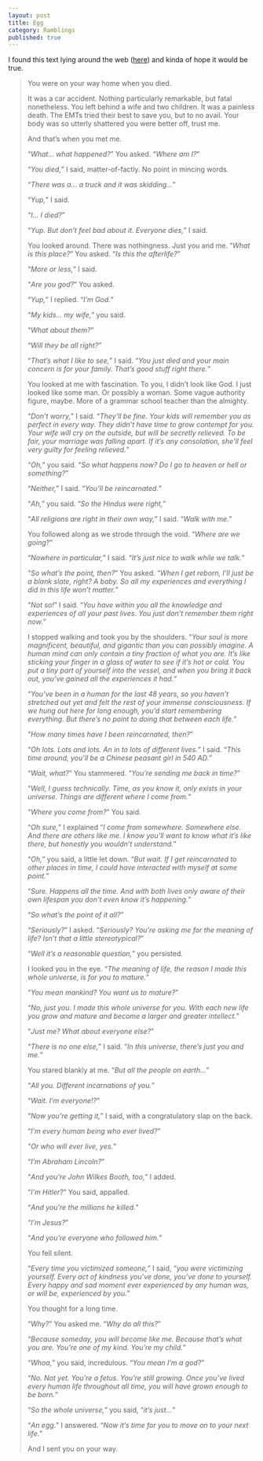 ```yaml
---
layout: post
title: Egg
category: Ramblings
published: true
---
```


I found this text lying around the web ([here](www.galactanet.com/oneoff/theegg_mod.html)) and kinda of hope it would be true.
<!--excerpt ends here-->

> You were on your way home when you died.
> 
> It was a car accident. Nothing particularly remarkable, but fatal nonetheless. You left behind a wife and two children. It was a painless death. The EMTs tried their best to save you, but to no avail. Your body was so utterly shattered you were better off, trust me.
> 
> And that’s when you met me.
> 
> “<em>What… what happened?</em>” You asked. “<em>Where am I?</em>”
> 
> “<em>You died,</em>” I said, matter-of-factly. No point in mincing words.
> 
> “<em>There was a… a truck and it was skidding…</em>”
> 
> “<em>Yup,</em>” I said.
> 
> “<em>I… I died?</em>”
> 
> “<em>Yup. But don’t feel bad about it. Everyone dies,</em>” I said.
> 
> You looked around. There was nothingness. Just you and me. “<em>What is this place?</em>” You asked. “<em>Is this the afterlife?</em>”
> 
> “<em>More or less,</em>” I said.
> 
> “<em>Are you god?</em>” You asked.
> 
> “<em>Yup,</em>” I replied. “<em>I’m God.</em>”
> 
> “<em>My kids… my wife,</em>” you said.
> 
> “<em>What about them?</em>”
> 
> “<em>Will they be all right?</em>”
> 
> “<em>That’s what I like to see,</em>” I said. “<em>You just died and your main concern is for your family. That’s good stuff right there.</em>”
> 
> You looked at me with fascination. To you, I didn’t look like God. I just looked like some man. Or possibly a woman. Some vague authority figure, maybe. More of a grammar school teacher than the almighty.
> 
> “<em>Don’t worry,</em>” I said. “<em>They’ll be fine. Your kids will remember you as perfect in every way. They didn’t have time to grow contempt for you. Your wife will cry on the outside, but will be secretly relieved. To be fair, your marriage was falling apart. If it’s any consolation, she’ll feel very guilty for feeling relieved.</em>”
> 
> “<em>Oh,</em>” you said. “<em>So what happens now? Do I go to heaven or hell or something?</em>”
> 
> “<em>Neither,</em>” I said. “<em>You’ll be reincarnated.</em>”
> 
> “<em>Ah,</em>” you said. “<em>So the Hindus were right,</em>”
> 
> “<em>All religions are right in their own way,</em>” I said. “<em>Walk with me.</em>”
> 
> You followed along as we strode through the void. “<em>Where are we going?</em>”
> 
> “<em>Nowhere in particular,</em>” I said. “<em>It’s just nice to walk while we talk.</em>”
> 
> “<em>So what’s the point, then?</em>” You asked. “<em>When I get reborn, I’ll just be a blank slate, right? A baby. So all my experiences and everything I did in this life won’t matter.</em>”
> 
> “<em>Not so!</em>” I said. “<em>You have within you all the knowledge and experiences of all your past lives. You just don’t remember them right now.</em>”
> 
> I stopped walking and took you by the shoulders. “<em>Your soul is more magnificent, beautiful, and gigantic than you can possibly imagine. A human mind can only contain a tiny fraction of what you are. It’s like sticking your finger in a glass of water to see if it’s hot or cold. You put a tiny part of yourself into the vessel, and when you bring it back out, you’ve gained all the experiences it had.</em>“
> 
> “<em>You’ve been in a human for the last 48 years, so you haven’t stretched out yet and felt the rest of your immense consciousness. If we hung out here for long enough, you’d start remembering everything. But there’s no point to doing that between each life.</em>”
> 
> “<em>How many times have I been reincarnated, then?</em>”
> 
> “<em>Oh lots. Lots and lots. An in to lots of different lives.</em>” I said. “<em>This time around, you’ll be a Chinese peasant girl in 540 AD.</em>”
> 
> “<em>Wait, what?</em>” You stammered. “<em>You’re sending me back in time?</em>”
> 
> “<em>Well, I guess technically. Time, as you know it, only exists in your universe. Things are different where I come from.</em>”
> 
> “<em>Where you come from?</em>” You said.
> 
> “<em>Oh sure,</em>” I explained “<em>I come from somewhere. Somewhere else. And there are others like me. I know you’ll want to know what it’s like there, but honestly you wouldn’t understand.</em>”
> 
> “<em>Oh,</em>” you said, a little let down. “<em>But wait. If I get reincarnated to other places in time, I could have interacted with myself at some point.</em>”
> 
> “<em>Sure. Happens all the time. And with both lives only aware of their own lifespan you don’t even know it’s happening.</em>”
> 
> “<em>So what’s the point of it all?</em>”
> 
> “<em>Seriously?</em>” I asked. “<em>Seriously? You’re asking me for the meaning of life? Isn’t that a little stereotypical?</em>”
> 
> “<em>Well it’s a reasonable question,</em>” you persisted.
> 
> I looked you in the eye. “<em>The meaning of life, the reason I made this whole universe, is for you to mature.</em>”
> 
> “<em>You mean mankind? You want us to mature?</em>”
> 
> “<em>No, just you. I made this whole universe for you. With each new life you grow and mature and become a larger and greater intellect.</em>”
> 
> “<em>Just me? What about everyone else?</em>”
> 
> “<em>There is no one else,</em>” I said. “<em>In this universe, there’s just you and me.</em>”
> 
> You stared blankly at me. “<em>But all the people on earth…</em>”
> 
> “<em>All you. Different incarnations of you.</em>”
> 
> “<em>Wait. I’m everyone!?</em>”
> 
> “<em>Now you’re getting it,</em>” I said, with a congratulatory slap on the back.
> 
> “<em>I’m every human being who ever lived?</em>”
> 
> “<em>Or who will ever live, yes.</em>”
> 
> “<em>I’m Abraham Lincoln?</em>”
> 
> “<em>And you’re John Wilkes Booth, too,</em>” I added.
> 
> “<em>I’m Hitler?</em>” You said, appalled.
> 
> “<em>And you’re the millions he killed.</em>”
> 
> “<em>I’m Jesus?</em>”
> 
> “<em>And you’re everyone who followed him.</em>”
> 
> You fell silent.
> 
> “<em>Every time you victimized someone,</em>” I said, “<em>you were victimizing yourself. Every act of kindness you’ve done, you’ve done to yourself. Every happy and sad moment ever experienced by any human was, or will be, experienced by you.</em>”
> 
> You thought for a long time.
> 
> “<em>Why?</em>” You asked me. “<em>Why do all this?</em>”
> 
> “<em>Because someday, you will become like me. Because that’s what you are. You’re one of my kind. You’re my child.</em>”
> 
> “<em>Whoa,</em>” you said, incredulous. “<em>You mean I’m a god?</em>”
> 
> “<em>No. Not yet. You’re a fetus. You’re still growing. Once you’ve lived every human life throughout all time, you will have grown enough to be born.</em>”
> 
> “<em>So the whole universe,</em>” you said, “<em>it’s just…</em>”
> 
> “<em>An egg.</em>” I answered. “<em>Now it’s time for you to move on to your next life.</em>”
> 
> And I sent you on your way.